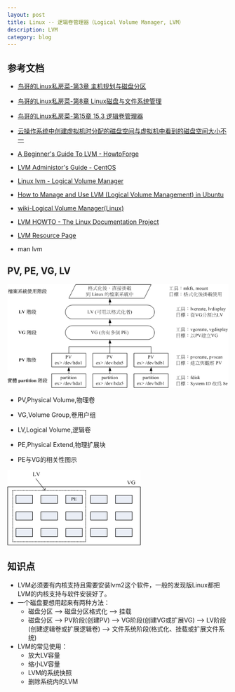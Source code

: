 ```yaml
---
layout: post
title: Linux -- 逻辑卷管理器（Logical Volume Manager, LVM）
description: LVM
category: blog
---
```


## 参考文档

* [鸟哥的Linux私房菜-第3章 主机规划与磁盘分区](http://vbird.dic.ksu.edu.tw/linux_basic/0130designlinux.php)

* [鸟哥的Linux私房菜-第8章 Linux磁盘与文件系统管理](http://vbird.dic.ksu.edu.tw/linux_basic/0230filesystem.php)

* [鸟哥的Linux私房菜-第15章 15.3 逻辑卷管理器](http://vbird.dic.ksu.edu.tw/linux_basic/0420quota_3.php)

* [云操作系统中创建虚拟机时分配的磁盘空间与虚拟机中看到的磁盘空间大小不一](http://xiaofandh12.github.io/VirtualMachine-Disk-Resize)

* [A Beginner's Guide To LVM - HowtoForge](https://www.howtoforge.com/linux_lvm)

* [LVM Administor's Guide - CentOS](https://www.centos.org/docs/5/html/Cluster_Logical_Volume_Manager/)

* [Linux lvm - 	Logical Volume Manager](https://linuxconfig.org/linux-lvm-logical-volume-manager)

* [How to Manage and Use LVM (Logical Volume Management) in Ubuntu](http://www.howtogeek.com/howto/40702/how-to-manage-and-use-lvm-logical-volume-management-in-ubuntu/)

* [wiki-Logical Volume Manager(Linux)](https://en.wikipedia.org/wiki/Logical_Volume_Manager_\(Linux\))

* [LVM HOWTO - The Linux Documentation Project](http://tldp.org/HOWTO/LVM-HOWTO/)

* [LVM Resource Page](https://sourceware.org/lvm2/)

* man lvm

## PV, PE, VG, LV

![LVM各组件的实现流程图示](/images/2016-05-18-Logical-Volume-Manager-LVM/lvm.gif)

* PV,Physical Volume,物理卷

* VG,Volume Group,卷用户组

* LV,Logical Volume,逻辑卷

* PE,Physical Extend,物理扩展块

* PE与VG的相关性图示

![PE and VG](/images/2016-05-18-Logical-Volume-Manager-LVM/pe_vg.gif)



## 知识点
* LVM必须要有内核支持且需要安装lvm2这个软件，一般的发现版Linux都把LVM的内核支持与软件安装好了。
* 一个磁盘要想用起来有两种方法：
	* 磁盘分区 --> 磁盘分区格式化 --> 挂载
	* 磁盘分区 --> PV阶段(创建PV) --> VG阶段(创建VG或扩展VG) --> LV阶段(创建逻辑卷或扩展逻辑卷) --> 文件系统阶段(格式化、挂载或扩展文件系统)
* LVM的常见使用：
	* 放大LV容量
	* 缩小LV容量
	* LVM的系统快照
	* 删除系统内的LVM


